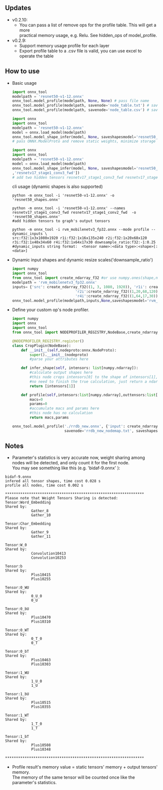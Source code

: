 ## Updates

* v0.2.10:
  * You can pass a list of remove ops for the profile table. This will get a more  
    practical memory usage, e.g. Relu. See hidden_ops of model_profile.
* v0.2.9:
  * Support memory usage profile for each layer
  * Export profile table to a .csv file is valid, you can use excel to operate the table

## How to use

* Basic usage
    ```python
    import onnx_tool
    modelpath = 'resnet50-v1-12.onnx'
    onnx_tool.model_profile(modelpath, None, None) # pass file name
    onnx_tool.model_profile(modelpath, savenode='node_table.txt') # save profile table to txt file
    onnx_tool.model_profile(modelpath, savenode='node_table.csv') # save profile table to csv file
    ```    

    ```python
    import onnx
    import onnx_tool
    modelpath = 'resnet50-v1-12.onnx'
    model = onnx.load_model(modelpath)
    onnx_tool.model_shape_infer(model, None, saveshapesmodel='resnet50_shapes.onnx',shapesonly=True)  
  # pass ONNX.ModelProto and remove static weights, minimize storage space.
    ```    
    ```python
    import onnx
    import onnx_tool
    modelpath = 'resnet50-v1-12.onnx'
    model = onnx.load_model(modelpath)
    onnx_tool.model_shape_infer(model, None, saveshapesmodel='resnet50_shapes.onnx',shapesonly=True,dump_outputs=['resnetv17_stage1_conv3_fwd' \
    ,'resnetv17_stage1_conv3_fwd'])  
    # add two hidden tensors resnetv17_stage1_conv3_fwd resnetv17_stage1_conv3_fwd to 'resnet50_shapes.onnx' model's output tensors
    ```    
    cli usage (dynamic shapes is also supported)
    ```shell
    python -m onnx_tool -i 'resnet50-v1-12.onnx' -o 'resnet50_shapes.onnx'
    ```    
    ```shell
    python -m onnx_tool -i 'resnet50-v1-12.onnx' --names resnetv17_stage1_conv3_fwd resnetv17_stage1_conv2_fwd  -o 'resnet50_shapes.onnx'
  #add hidden tensors to graph's output tensors
    ```    
    ```shell
    python -m onnx_tool -i rvm_mobilenetv3_fp32.onnx --mode profile --dynamic_inputs \
    src:f32:1x3x1080x1920 r1i:f32:1x16x135x240 r2i:f32:1x20x68x120 r3i:f32:1x40x34x60 r4i:f32:1x64x17x30 downsample_ratio:f32:-1:0.25
    #dynamic_inputs string format:  <tensor name>:<data type>:<shape>[:<data>]
    ```   

* Dynamic input shapes and dynamic resize scales('downsample_ratio')
    ```python
    import numpy
    import onnx_tool
    from onnx_tool import create_ndarray_f32 #or use numpy.ones(shape,numpy.float32) is ok
    modelpath = 'rvm_mobilenetv3_fp32.onnx'
    inputs= {'src': create_ndarray_f32((1, 3, 1080, 1920)), 'r1i': create_ndarray_f32((1, 16, 135, 240)),
                                 'r2i':create_ndarray_f32((1,20,68,120)),'r3i':create_ndarray_f32((1,40,34,60)),
                                 'r4i':create_ndarray_f32((1,64,17,30)),'downsample_ratio':numpy.array((0.25,),dtype=numpy.float32)}
    onnx_tool.model_profile(modelpath,inputs,None,saveshapesmodel='rvm_mobilenetv3_fp32_shapes.onnx')
    ```    

* Define your custom op's node profiler.
    ```python
    import numpy
    import onnx
    import onnx_tool
    from onnx_tool import NODEPROFILER_REGISTRY,NodeBase,create_ndarray_f32

    @NODEPROFILER_REGISTRY.register()
    class CropPlugin(NodeBase):
        def __init__(self,nodeproto:onnx.NodeProto):
            super().__init__(nodeproto)
            #parse your attributes here

        def infer_shape(self, intensors: list[numpy.ndarray]):
            #calculate output shapes here
            #this node crops intensors[0] to the shape of intensors[1], just return list of intensors[1]
            #no need to finish the true calculation, just return a ndarray of a right shape
            return [intensors[1]]

        def profile(self,intensors:list[numpy.ndarray],outtensors:list[numpy.ndarray]):
            macs=0
            params=0
            #accumulate macs and params here
            #this node has no calculation
            return macs,params

    onnx_tool.model_profile('./rrdb_new.onnx', {'input': create_ndarray_f32((1, 3, 335, 619))},
                            savenode='rrdb_new_nodemap.txt', saveshapesmodel='rrdb_new_shapes.onnx')
    ```
## Notes
* Parameter's statistics is very accurate now, weight sharing among nodes will be detected, and only count it for the first node.  
  You may see something like this (e.g. 'bidaf-9.onnx' ):
```shell
bidaf-9.onnx
infered all tensor shapes, time cost 0.028 s
profile all nodes, time cost 0.002 s

****************************************************************
Please note that Weight Tensors Sharing is detected:
Tensor:Word_Embedding 
Shared by: 
            Gather_8
            Gather_10

Tensor:Char_Embedding 
Shared by: 
            Gather_9
            Gather_11

Tensor:W_0 
Shared by: 
            Convolution10413
            Convolution10253

Tensor:b 
Shared by: 
            Plus10415
            Plus10255

Tensor:0_WU 
Shared by: 
            0_U_0
            0_U

Tensor:0_bU 
Shared by: 
            Plus10470
            Plus10310

Tensor:0_WT 
Shared by: 
            0_T_0
            0_T

Tensor:0_bT 
Shared by: 
            Plus10463
            Plus10303

Tensor:1_WU 
Shared by: 
            1_U_0
            1_U

Tensor:1_bU 
Shared by: 
            Plus10515
            Plus10355

Tensor:1_WT 
Shared by: 
            1_T_0
            1_T

Tensor:1_bT 
Shared by: 
            Plus10508
            Plus10348

****************************************************************
```

* Profile result's memory value = static tensors' memory + output tensors' memory.  
  The memory of the same tensor will be counted once like the parameter's statistics.